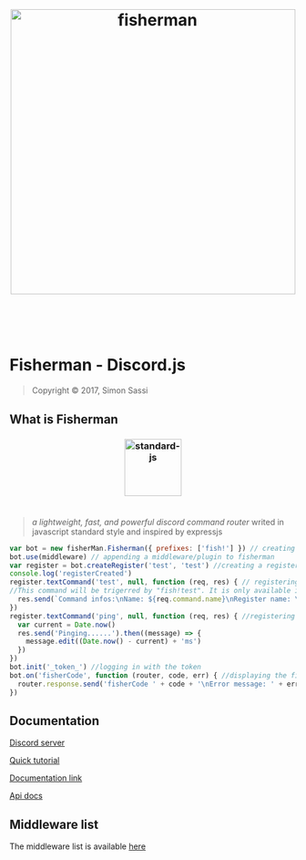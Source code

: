 <h1 align="center"><br><br><img width="500" src="https://cdn.rawgit.com/maxerbox/fisherman-discord.js/dfc8afbe/logo.png" alt="fisherman"><br><br><br></h1>

# Fisherman - Discord.js

> Copyright © 2017, Simon Sassi

## What is Fisherman

<h3 align="center"><img width="100" src="https://avatars3.githubusercontent.com/u/29208316?v=4&s=400" alt="standard-js"><br><br></h3>

 > *a lightweight, fast, and powerful discord command router* writed in javascript standard style and inspired by expressjs

```javascript
var bot = new fisherMan.Fisherman({ prefixes: ['fish!'] }) // creating a client, with the prefixe "fish!"
bot.use(middleware) // appending a middleware/plugin to fisherman
var register = bot.createRegister('test', 'test') //creating a register named "test"
console.log('registerCreated')
register.textCommand('test', null, function (req, res) { // registering a new command, named "test"
//This command will be trigerred by "fish!test". It is only available in a text channel.
  res.send(`Command infos:\nName: ${req.command.name}\nRegister name: \`${req.command.register.name}\`\nTotal command count in the fisherman client: ${req.client.commands.size}`, { embed: { description: 'This request was made through the fishman project' } })
})
register.textCommand('ping', null, function (req, res) { //registering a new command named "ping"
  var current = Date.now()
  res.send('Pinging......').then((message) => {
    message.edit((Date.now() - current) + 'ms')
  })
})
bot.init('_token_') //logging in with the token
bot.on('fisherCode', function (router, code, err) { //displaying the fishercodes trigerred
  router.response.send('fisherCode ' + code + '\nError message: ' + err.message)
})
```

## Documentation

[Discord server](https://discord.gg/pXH252u)

[Quick tutorial](https://maxerbox.github.io/fisherman-discord.js/?content=tutorial)

[Documentation link](https://maxerbox.github.io/fisherman-discord.js/)

[Api docs](https://maxerbox.github.io/fisherman-discord.js/?api=fisherman)

## Middleware list

The middleware list is available [here](https://maxerbox.github.io/fisherman-discord.js/?content=middleware_list)